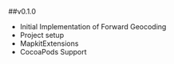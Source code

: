 ##v0.1.0
* Initial Implementation of Forward Geocoding
* Project setup
* MapkitExtensions
* CocoaPods Support
